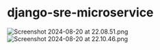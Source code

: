 # django-sre-microservice

![Screenshot 2024-08-20 at 22.08.51.png](..%2F..%2F..%2F..%2F..%2F..%2Fvar%2Ffolders%2Fxv%2Fj5_1s4jx475c1hrb_7_6f87h0000gn%2FT%2FTemporaryItems%2FNSIRD_screencaptureui_NZ5KJW%2FScreenshot%202024-08-20%20at%2022.08.51.png)![Screenshot 2024-08-20 at 22.10.46.png](..%2F..%2F..%2F..%2F..%2F..%2Fvar%2Ffolders%2Fxv%2Fj5_1s4jx475c1hrb_7_6f87h0000gn%2FT%2FTemporaryItems%2FNSIRD_screencaptureui_bjexWA%2FScreenshot%202024-08-20%20at%2022.10.46.png)